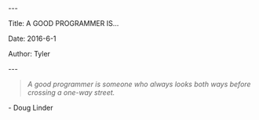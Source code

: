 \-\--

Title: A GOOD PROGRAMMER IS...

Date: 2016-6-1

Author: Tyler

\-\--

> *A good programmer is someone who always looks both ways before
> crossing a one-way street.*

\- Doug Linder

